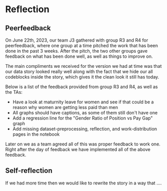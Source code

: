 # Reflection

## Peerfeedback

On June 22th, 2023, our team J3 gathered with group R3 and R4 for peerfeedback,
where one group at a time pitched the work that has been done in the past 3
weeks. After the pitch, the two other groups gave feedback on what has been done
well, as well as things to improve on.

The main compliments we received for the version we had at time was that our
data story looked really well along with the fact that we hide our all
codeblocks inside the story, which gives it the clean look it still has today.

Below is a list of the feedback provided from group R3 and R4, as well as the TAs:
- Have a look at maturnity leave for women and see if that could be a reason why women are getting less paid than men
- All graphs should have captions, as some of them still don't have one
- Add a regression line for the "Gender Ratio of Position vs Pay Gap" graph
- Add missing dataset-preprocessing, reflection, and work-distribution pages in the notebook

Later on we as a team agreed all of this was proper feedback to work one. Right
after the day of feedback we have implemented all of the above feedback.

## Self-reflection

If we had more time then we would like to rewrite the story in a way that ....
